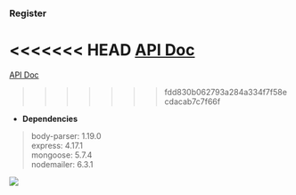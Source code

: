 ### Register
<<<<<<< HEAD
[API Doc](https://willtien.com/Register/Register/doc/index.html)   
=======
[API Doc](https://willtien.com/Register/Register/doc/index.html)
>>>>>>> fdd830b062793a284a334f7f58ecdacab7c7f66f

+ **Dependencies**
> body-parser: 1.19.0   
> express: 4.17.1   
> mongoose: 5.7.4   
> nodemailer: 6.3.1   

![](https://tva1.sinaimg.cn/large/006y8mN6ly1g7uho0gka6j31de0u0aeg.jpg)
